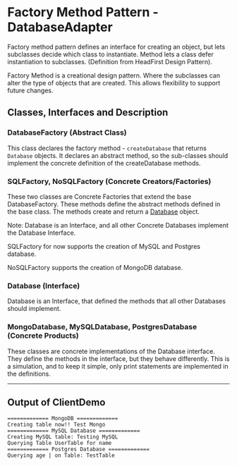 # Factory Method Pattern - DatabaseAdapter

Factory method pattern defines an interface for creating an object, but lets subclasses decide which class to instantiate.
Method lets a class defer instantiation to subclasses. (Definition from HeadFirst Design Pattern).

Factory Method is a creational design pattern. Where the subclasses can alter the type of objects that are created. 
This allows flexibility to support future changes.

## Classes, Interfaces and Description

### DatabaseFactory (Abstract Class)
This class declares the factory method - `createDatabase` that returns `Database` objects. It declares an abstract method, 
so the sub-classes should implement the concrete definition of the createDatabase methods.

### SQLFactory, NoSQLFactory (Concrete Creators/Factories)
These two classes are Concrete Factories that extend the base DatabaseFactory. These methods define the abstract methods
defined in the base class. The methods create and return a [Database](src/com/laxmena/db/Database.java) object.

Note: Database is an Interface, and all other Concrete Databases implement the Database Interface.

SQLFactory for now supports the creation of MySQL and Postgres database.

NoSQLFactory supports the creation of MongoDB database.

### Database (Interface)

Database is an Interface, that defined the methods that all other Databases should implement.

### MongoDatabase, MySQLDatabase, PostgresDatabase (Concrete Products)

These classes are concrete implementations of the Database interface. They define the methods in the interface,
but they behave differently. This is a simulation, and to keep it simple, only print statements are implemented in the 
definitions.

-----
## Output of ClientDemo

```
============= MongoDB =============
Creating table now!! Test Mongo
============= MySQL Database =============
Creating MySQL table: Testing MySQL
Querying Table UserTable for name
============= Postgres Database =============
Querying age | on Table: TestTable
```